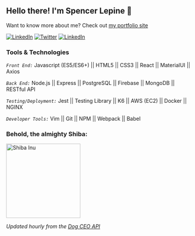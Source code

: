 <!-- [![Spencer's GitHub Banner](./assets/GitHubHeader.png)](https://spencerlepine.com)
 -->
## Hello there! I'm Spencer Lepine 👋

<!-- [![Spencer's GitHub Banner](./assets/GitHubHeader.png)](https://spencerlepine.com) -->

Want to know more about me? Check out [my portfolio site](https://spencerlepine.com/)

[![LinkedIn](https://img.shields.io/badge/LinkedIn-0077B5?style=for-the-badge&logo=linkedin&logoColor=white)](https://www.linkedin.com/in/spencer-lepine/)
[![Twitter](https://img.shields.io/badge/Twitter-1DA1F2?style=for-the-badge&logo=twitter&logoColor=white)](twitter.com/spencerlepine)
[![LinkedIn](https://img.shields.io/badge/Email-f54257?style=for-the-badge&logo=gmail&logoColor=white)](mailto:hello@spencerlepine.com)

### Tools & Technologies

_`Front End:`_ Javascript (ES5/ES6+) || HTML5 || CSS3 || React || MaterialUI || Axios

_`Back End:`_ Node.js || Express || PostgreSQL || Firebase || MongoDB || RESTful API

_`Testing/Deployment:`_ Jest || Testing Library || K6 || AWS (EC2) || Docker || NGINX

_`Developer Tools:`_  Vim || Git || NPM || Webpack || Babel
### Behold, the almighty Shiba:

<a href="https://twitter.com/manyshiba">
  <img height="200px" src="https://images.dog.ceo/breeds/shiba/shiba-8.jpg" alt="Shiba Inu"></img>
</a>

_Updated hourly from the [Dog CEO API](https://dog.ceo/)_

<!-- Old Social Badges -->
<!-- [![Views](https://komarev.com/ghpvc/?username=spencerlepine&style=flat)](https://github.com/spencerlepine) -->
<!-- [![GitHub:spencerlepine](https://img.shields.io/github/followers/spencerlepine?label=follow&style=social)](https://github.com/spencerlepine) -->
<!-- [![Twitter:spencerlepine](https://img.shields.io/twitter/follow/spencerlepine?style=social)](https://twitter.com/spencerlepine) -->
<!-- [![Linkedin:Spencer Lepine](https://img.shields.io/badge/-Spencer_Lepine-blue?style=flat-square&logo=Linkedin&logoColor=white&link=https://www.linkedin.com/in/spencer-lepine/)](https://www.linkedin.com/in/spencerlepine/) -->
<!-- [![YouTube](https://img.shields.io/badge/YouTube-FF0000?style=for-the-badge&logo=youtube&logoColor=white)](https://www.youtube.com/channel/UCBL6vAHJZqUlyJp-rcFU55Q) -->


<!--
[![LinkedIn](https://img.shields.io/badge/spencerlepine%20-%230077B5.svg?&style=flat-square&logo=linkedin&logoColor=white&link=https://www.linkedin.com/in/spencerlepine/)](https://www.linkedin.com/in/spencerlepine/)
[![GitHub](https://img.shields.io/badge/spencerlepine%20-%23121011.svg?&style=flat-square&logo=github&logoColor=white&link=https://github.com/spencerlepine)](https://github.com/spencerlepine)
[![Salesforce](https://img.shields.io/badge/spencerlepine%20-%2300A1E0.svg?&style=flat-square&logo=salesforce&logoColor=white&link=https://trailblazer.me/id/spencerlepine)](https://trailblazer.me/id/spencerlepine)
[![Gmail](https://img.shields.io/badge/spencerlepine%20-%23D14836.svg?&style=flat-square&logo=gmail&logoColor=white&link=mailto:hello@spencerlepine.com)](mailto:hellp@spencerlepine.com)
[![Twitter](https://img.shields.io/badge/spencerlepine%20-%231DA1F2.svg?&style=flat-square&logo=Twitter&logoColor=white&link=https://twitter.com/spencerlepine/)](https://twitter.com/spencerlepine/) -->


<!-- ### Languages & Tools
![React](https://img.shields.io/badge/React%20-%2320232a.svg?&style=flat-square&logo=react&logoColor=%2361DAFB)
![HTML](https://img.shields.io/badge/HTML5%20-%23E34F26.svg?&style=flat-square&logo=html5&logoColor=white)
![CSS](https://img.shields.io/badge/CSS3%20-%231572B6.svg?&style=flat-square&logo=css3&logoColor=white)
![Storybook](https://img.shields.io/badge/Storybook%20-%23FF4785.svg?&style=flat-square&logo=storybook&logoColor=white)
![Jest](https://img.shields.io/badge/Jest%20-%23C21325.svg?&style=flat-square&logo=Jest&logoColor=white)
![Git](https://img.shields.io/badge/Git%20-%23F05033.svg?&style=flat-square&logo=git&logoColor=white)
![VSCode](https://img.shields.io/badge/VS%20Code%20-%23007ACC.svg?&style=flat-square&logo=visual-studio-code&logoColor=white)

![Apex](https://img.shields.io/badge/Apex%20-%2300A1E0.svg?&style=flat-square&logo=salesforce&logoColor=white)
![Node](https://img.shields.io/badge/Node.js%20-%2343853D.svg?&style=flat-square&logo=node.js&logoColor=white)
![Express](https://img.shields.io/badge/Express%20-%23404d59.svg?&style=flat-square)
![MySQL](https://img.shields.io/badge/MySQL-%2300f.svg?&style=flat-square&logo=mysql&logoColor=white)
![PostgreSQL](https://img.shields.io/badge/PostgreSQL-%23316192.svg?&style=flat-square&logo=postgresql&logoColor=white)
![MongoDB](https://img.shields.io/badge/MongoDB-%234ea94b.svg?&style=flat-square&logo=mongodb&logoColor=white)
![webpack](https://img.shields.io/badge/webpack%20-%238DD6F9.svg?&style=flat-square&logo=webpack&logoColor=black) -->

